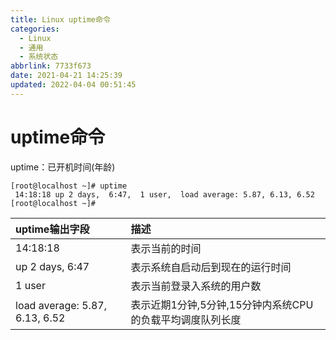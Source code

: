```yaml
---
title: Linux uptime命令
categories: 
  - Linux
  - 通用
  - 系统状态
abbrlink: 7733f673
date: 2021-04-21 14:25:39
updated: 2022-04-04 00:51:45
---
```

# uptime命令
uptime：已开机时间(年龄)
```
[root@localhost ~]# uptime
 14:18:18 up 2 days,  6:47,  1 user,  load average: 5.87, 6.13, 6.52
[root@localhost ~]# 
```

|uptime输出字段|描述|
|:---|:---|
|14:18:18|表示当前的时间|
|up 2 days, 6:47|表示系统自启动后到现在的运行时间|
|1 user|表示当前登录入系统的用户数|
|load average: 5.87, 6.13, 6.52|表示近期1分钟,5分钟,15分钟内系统CPU的负载平均调度队列长度|
